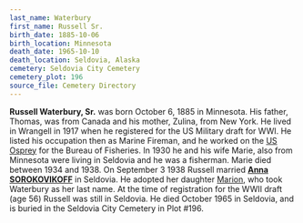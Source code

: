 ```yaml
---
last_name: Waterbury
first_name: Russell Sr.
birth_date: 1885-10-06
birth_location: Minnesota
death_date: 1965-10-10
death_location: Seldovia, Alaska
cemetery: Seldovia City Cemetery
cemetery_plot: 196
source_file: Cemetery Directory
---
```

**Russell Waterbury, Sr.** was born October 6, 1885 in Minnesota. His father, Thomas, was from Canada and his mother, Zulina, from New York.   He lived in Wrangell in 1917 when he registered for the US Military draft for WWI. He listed his occupation then as Marine Fireman, and he worked on the [US Osprey](../_boats/US_Osprey.md) for the Bureau of Fisheries. In 1930 he and his wife Marie, also from Minnesota were living in Seldovia and he was a fisherman. Marie died between 1934 and 1938.  On September 3 1938 Russell married [**Anna SOROKOVIKOFF**](Waterbury_Anna_Sorokovikoff.md) in Seldovia. He adopted her daughter [Marion](./Collier_Marion_Waterbury.md), who took Waterbury as her last name.  At the time of registration for the WWII draft (age 56) Russell was still in Seldovia. He died October 1965 in Seldovia, and is buried in the Seldovia City Cemetery in Plot #196.  


